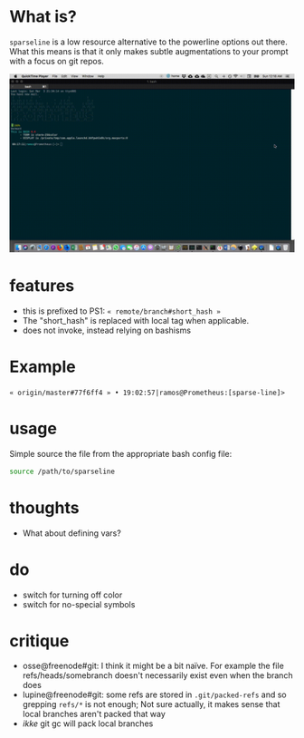 What is?
===
`sparseline` is a low resource alternative to the powerline options out there. What this means is that it only makes subtle augmentations to your prompt with a focus on git repos.

![demo gif](demo.gif)


features
===
* this is prefixed to PS1: `« remote/branch#short_hash »`
* The "short_hash" is replaced with local tag when applicable.
* does not invoke, instead relying on bashisms


Example
===
`« origin/master#77f6ff4 » • 19:02:57|ramos@Prometheus:[sparse-line]>`


usage
===
Simple source the file from the appropriate bash config file:
```bash
source /path/to/sparseline
```

thoughts
===
* What about defining vars?


do
===
* switch for turning off color
* switch for no-special symbols

critique
===
* osse@freenode#git: I think it might be a bit naïve. For example the file refs/heads/somebranch doesn't necessarily exist even when the branch does
* lupine@freenode#git: some refs are stored in `.git/packed-refs` and so grepping `refs/*` is not enough; Not sure actually, it makes sense that local branches aren't packed that way
* _ikke_ git gc will pack local branches

